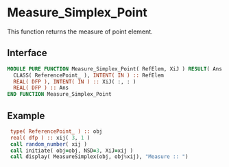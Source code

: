 # Measure_Simplex_Point

This function returns the measure of point element.

## Interface

```fortran
MODULE PURE FUNCTION Measure_Simplex_Point( RefElem, XiJ ) RESULT( Ans )
  CLASS( ReferencePoint_ ), INTENT( IN ) :: RefElem
  REAL( DFP ), INTENT( IN ) :: XiJ( :, : )
  REAL( DFP ) :: Ans
END FUNCTION Measure_Simplex_Point
```

## Example

```fortran
 type( ReferencePoint_ ) :: obj
 real( dfp ) :: xij( 3, 1 )
 call random_number( xij )
 call initiate( obj=obj, NSD=3, XiJ=xij )
 call display( MeasureSimplex(obj, obj%xij), "Measure :: ")
```
